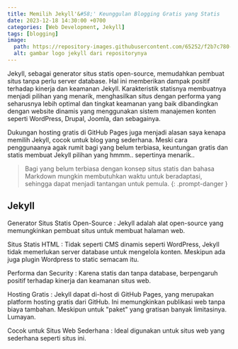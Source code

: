 ```yaml
---
title: Memilih Jekyll'&#58;' Keunggulan Blogging Gratis yang Statis
date: 2023-12-18 14:30:00 +0700
categories: [Web Development, Jekyll]
tags: [blogging]
image:
  path: https://repository-images.githubusercontent.com/65252/f2b7c780-70b6-11e9-85d2-f4bda8708a2d
  alt: gambar logo jekyll dari repositorynya
---
```


Jekyll, sebagai generator situs statis open-source, memudahkan pembuat situs tanpa perlu server database. Hal ini memberikan dampak positif terhadap kinerja dan keamanan Jekyll. Karakteristik statisnya membuatnya menjadi pilihan yang menarik, menghasilkan situs dengan performa yang seharusnya lebih optimal dan tingkat keamanan yang baik dibandingkan dengan website dinamis yang menggunakan sistem manajemen konten seperti WordPress, Drupal, Joomla, dan sebagainya.

Dukungan hosting gratis di GitHub Pages juga menjadi alasan saya kenapa memilih Jekyll, cocok untuk blog yang sederhana. Meski cara penggunaanya agak rumit bagi yang belum terbiasa, keuntungan gratis dan statis membuat Jekyll pilihan yang hmmm.. sepertinya menarik..

> Bagi yang belum terbiasa dengan konsep situs statis dan bahasa Markdown mungkin membutuhkan waktu untuk beradaptasi, sehingga dapat menjadi tantangan untuk pemula.
{: .prompt-danger }

## Jekyll

Generator Situs Statis Open-Source
: Jekyll adalah alat open-source yang memungkinkan pembuat situs untuk membuat halaman web.

Situs Statis HTML
: Tidak seperti CMS dinamis seperti WordPress, Jekyll tidak memerlukan server database untuk mengelola konten. Meskipun ada juga plugin Wordpress to static semacam itu.

Performa dan Security
: Karena statis dan tanpa database, berpengaruh positif terhadap kinerja dan keamanan situs web.

Hosting Gratis
: Jekyll dapat di-host di GitHub Pages, yang merupakan platform hosting gratis dari GitHub. Ini memungkinkan publikasi web tanpa biaya tambahan. Meskipun untuk "paket" yang gratisan banyak limitasinya. Lumayan.

Cocok untuk Situs Web Sederhana
: Ideal digunakan untuk situs web yang sederhana seperti situs ini.
